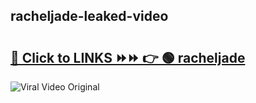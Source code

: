 
 ## racheljade-leaked-video 

# <h2><a href="https://clipsfans.com/racheljade&ref=git">🔗 Click to LINKS ⏩⏩ 👉 🟢 racheljade </a></h2>

<a href="https://clipsfans.com/racheljade&ref=git" rel="nofollow" data-target="animated-image.originalLink"><img src="https://i.ibb.co.com/xMMVF88/686577567.gif" alt="Viral Video Original" style="max-width: 100%; display: inline-block;" data-target="animated-image.originalImage"></a>
